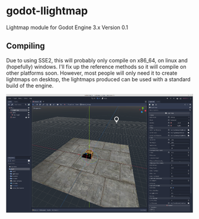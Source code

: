 # godot-llightmap
Lightmap module for Godot Engine 3.x
Version 0.1

## Compiling
Due to using SSE2, this will probably only compile on x86_64, on linux and (hopefully) windows. I'll fix up the reference methods so it will compile on other platforms soon. However, most people will only need it to create lightmaps on desktop, the lightmaps produced can be used with a standard build of the engine.

![screenshot](/pics/llightmap_01screen.png)
